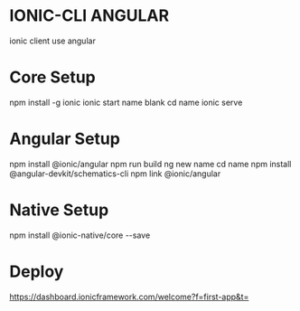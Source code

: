 # IONIC-CLI ANGULAR
 ionic client use angular
 
# Core Setup
npm install -g ionic
ionic start name blank
cd name 
ionic serve

# Angular Setup
npm install @ionic/angular
npm run build
ng new name
cd name
npm install @angular-devkit/schematics-cli
npm link @ionic/angular

# Native Setup
npm install @ionic-native/core --save

# Deploy
https://dashboard.ionicframework.com/welcome?f=first-app&t=
